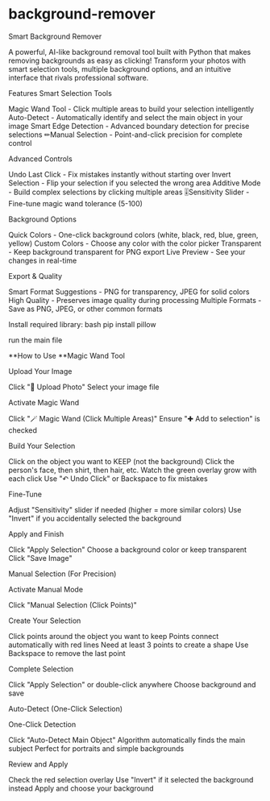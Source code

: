 # background-remover

Smart Background Remover

A powerful, AI-like background removal tool built with Python that makes removing backgrounds as easy as clicking!
Transform your photos with smart selection tools, multiple background options, and an intuitive interface that rivals professional software.

Features
Smart Selection Tools

Magic Wand Tool - Click multiple areas to build your selection intelligently
Auto-Detect - Automatically identify and select the main object in your image
Smart Edge Detection - Advanced boundary detection for precise selections
✏Manual Selection - Point-and-click precision for complete control

Advanced Controls

Undo Last Click - Fix mistakes instantly without starting over
Invert Selection - Flip your selection if you selected the wrong area
Additive Mode - Build complex selections by clicking multiple areas
🎚Sensitivity Slider - Fine-tune magic wand tolerance (5-100)

Background Options

Quick Colors - One-click background colors (white, black, red, blue, green, yellow)
Custom Colors - Choose any color with the color picker
Transparent - Keep background transparent for PNG export
Live Preview - See your changes in real-time

Export & Quality

Smart Format Suggestions - PNG for transparency, JPEG for solid colors
High Quality - Preserves image quality during processing
Multiple Formats - Save as PNG, JPEG, or other common formats

Install required library:
bash
pip install pillow

run the main file

**How to Use
**Magic Wand Tool 

Upload Your Image

Click "📁 Upload Photo"
Select your image file


Activate Magic Wand

Click "🪄 Magic Wand (Click Multiple Areas)"
Ensure "✚ Add to selection" is checked


Build Your Selection

Click on the object you want to KEEP (not the background)
Click the person's face, then shirt, then hair, etc.
Watch the green overlay grow with each click
Use "↶ Undo Click" or Backspace to fix mistakes


Fine-Tune

Adjust "Sensitivity" slider if needed (higher = more similar colors)
Use "Invert" if you accidentally selected the background


Apply and Finish

Click "Apply Selection"
Choose a background color or keep transparent
Click "Save Image"



Manual Selection (For Precision)

Activate Manual Mode

Click "Manual Selection (Click Points)"


Create Your Selection

Click points around the object you want to keep
Points connect automatically with red lines
Need at least 3 points to create a shape
Use Backspace to remove the last point


Complete Selection

Click "Apply Selection" or double-click anywhere
Choose background and save



Auto-Detect (One-Click Selection)

One-Click Detection

Click "Auto-Detect Main Object"
Algorithm automatically finds the main subject
Perfect for portraits and simple backgrounds


Review and Apply

Check the red selection overlay
Use "Invert" if it selected the background instead
Apply and choose your background
